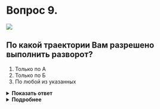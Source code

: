 # Вопрос 9.

![](https://s.drom.ru/i24227/pdd/tickets/2016/1542608221.jpg)

## По какой траектории Вам разрешено выполнить разворот?

1. Только по А
2. Только по Б
3. По любой из указанных

<details>
<summary><b>Показать ответ</b></summary>
Правильный ответ: 1
</details>
<details>
<summary><b>Подробнее</b></summary>
Выезд с пересечения проезжих частей должен быть выполнен на «свою» сторону, т.е. исходя из правостороннего движения без выезда на сторону встречного движения. Двигаясь по траектории «Б», Вы совершаете встречное движение по пересекаемой дороге, что крайне опасно, так как можете произвести лобовое столкновение с автомобилем, приближающимся слева. Развернуться следует по траектории «А».
(Пункт 8.6 ПДД)
</details>